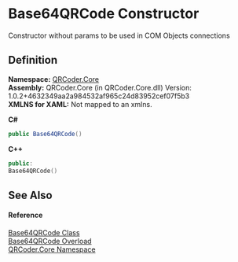 # Base64QRCode Constructor


Constructor without params to be used in COM Objects connections



## Definition
**Namespace:** <a href="N_QRCoder_Core.md">QRCoder.Core</a>  
**Assembly:** QRCoder.Core (in QRCoder.Core.dll) Version: 1.0.2+4632349aa2a984532af965c24d83952cef07f5b3  
**XMLNS for XAML:** Not mapped to an xmlns.

**C#**
``` C#
public Base64QRCode()
```
**C++**
``` C++
public:
Base64QRCode()
```



## See Also


#### Reference
<a href="T_QRCoder_Core_Base64QRCode.md">Base64QRCode Class</a>  
<a href="Overload_QRCoder_Core_Base64QRCode__ctor.md">Base64QRCode Overload</a>  
<a href="N_QRCoder_Core.md">QRCoder.Core Namespace</a>  
